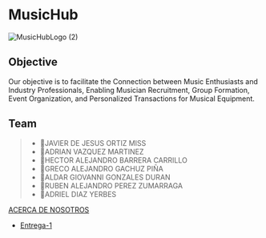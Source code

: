 # MusicHub
![MusicHubLogo (2)](https://github.com/Javier-de-Jesus-Ortiz-Miss/Proyecto-FIS/assets/142273908/6e6ffda8-514b-4437-b29d-ff264550d144)



## Objective
Our objective is to facilitate the Connection between Music Enthusiasts and Industry Professionals, Enabling Musician Recruitment, Group Formation, Event Organization, and Personalized Transactions for Musical Equipment. 

## Team
> - 🔷JAVIER DE JESUS ORTIZ MISS
> - 🔷ADRIAN VAZQUEZ MARTINEZ
> - 🔷HECTOR ALEJANDRO BARRERA CARRILLO
> - 🔷GRECO ALEJANDRO GACHUZ PIÑA
> - 🔷ALDAR GIOVANNI GONZALES DURAN
> - 🔷RUBEN ALEJANDRO PEREZ ZUMARRAGA
> - 🔷ADRIEL DIAZ YERBES

[ACERCA DE NOSOTROS](https://github.com/Javier-de-Jesus-Ortiz-Miss/Proyecto-FIS/blob/entrega-1/Acerca%20de.md)

* [Entrega-1](https://github.com/Javier-de-Jesus-Ortiz-Miss/Proyecto-FIS/tree/entrega-1#entrega-1)
